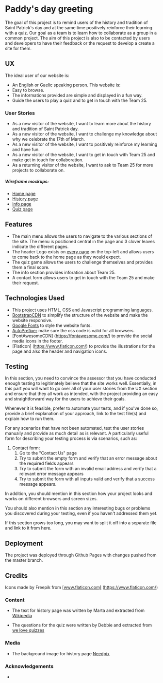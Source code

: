 # Paddy's day greeting

The goal of this project is to remind users of the history and tradition of Saint Patrick's day and at the same time positively reinforce their learning with a quiz. Our goal as a team is to learn how to collaborate as a group in a common project. The aim of this project is also to be contacted by users and developers to have their feedback or the request to develop a create a site for them.

## UX

The ideal user of our website is:

- An English or Gaelic speaking person.
  This website is:
- Easy to browse.
- The informations provided are simple and displayed in a fun way.
- Guide the users to play a quiz and to get in touch with the Team 25.

### User Stories

- As a new visitor of the website, I want to learn more about the history and tradition of Saint Patrick day.
- As a new visitor of the website, I want to challenge my knowledge about why we celebrate the 17th of March.
- As a new visitor of the website, I want to positively reinforce my learning and have fun.
- As a new visitor of the website, I want to get in touch with Team 25 and make get in touch for collaboration.
- As a returning visitor of the website, I want to ask to Team 25 for more projects to collaborate on.

##### Wireframe mockups:

- [Home page]()
- [History page]()
- [Info page]()
- [Quiz page]()

## Features

- The main menu allows the users to navigate to the various sections of the site. The menu is positioned central in the page and 3 clover leaves indicate the different pages.
- The header Logo exists on [every page](../index.html) on the top-left and allows users to come back to the home page as they would expect.
- The quiz game allows the users to challenge themselves and provides them a final score.
- The info section provides inforation about Team 25.
- A contact form allows users to get in touch with the Team 25 and make their request.

## Technologies Used

- This project uses HTML, CSS and Javascript programming languages.
- [BootstrapCDN](https://www.bootstrapcdn.com/) to simplify the structure of the website and make the website responsive.
- [Google Fonts](https://fonts.google.com/) to style the website fonts.
- [AutoPrefixer](https://autoprefixer.github.io/) make sure the css code is valid for all browsers.
- [FontAwesomeCDN] (https://fontawesome.com/) to provide the social media icons in the footer.
- [FlatIcon] (https://www.flaticon.com/) to provide the illustrations for the page and also the header and navigation icons.

## Testing

In this section, you need to convince the assessor that you have conducted enough testing to legitimately believe that the site works well. Essentially, in this part you will want to go over all of your user stories from the UX section and ensure that they all work as intended, with the project providing an easy and straightforward way for the users to achieve their goals.

Whenever it is feasible, prefer to automate your tests, and if you've done so, provide a brief explanation of your approach, link to the test file(s) and explain how to run them.

For any scenarios that have not been automated, test the user stories manually and provide as much detail as is relevant. A particularly useful form for describing your testing process is via scenarios, such as:

1. Contact form:
   1. Go to the "Contact Us" page
   2. Try to submit the empty form and verify that an error message about the required fields appears
   3. Try to submit the form with an invalid email address and verify that a relevant error message appears
   4. Try to submit the form with all inputs valid and verify that a success message appears.

In addition, you should mention in this section how your project looks and works on different browsers and screen sizes.

You should also mention in this section any interesting bugs or problems you discovered during your testing, even if you haven't addressed them yet.

If this section grows too long, you may want to split it off into a separate file and link to it from here.

## Deployment

The project was deployed through Github Pages with changes pushed from the master branch.

## Credits

Icons made by Freepik from [www.flaticon.com] (https://www.flaticon.com/)

### Content

- The text for history page was written by Marta and extracted from [Wikipedia](https://en.wikipedia.org/wiki/Saint_Patrick%27s_Day)

- The questions for the quiz were written by Debbie and extracted from [we love quizzes](https://www.welovequizzes.com/st-patricks-day-quiz-questions-and-answers/)

### Media

- The background image for history page [Needpix](https://www.needpix.com/photo/download/1861386/storytelling-story-telling-tale-storyteller-fantasy-imagination-literature-kids)

### Acknowledgements

-
